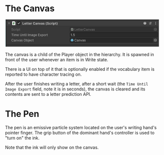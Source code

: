 # The Canvas

![Editable fields in the LetterCanvas script.](img/LetterCanvas.png)

The canvas is a child of the Player object in the hierarchy. It is spawned in front of the user whenever an item is in Write state.

There is a UI on top of it that is optionally enabled if the vocabulary item is reported to have character tracing on.

After the user finishes writing a letter, after a short wait (the `Time Until Image Export` field, note it is in seconds), the canvas is cleared and its contents are sent to a letter prediction API.

# The Pen

The pen is an emissive particle system located on the user's writing hand's pointer finger. The grip button of the dominant hand's controller is used to "turn on" the ink.

Note that the ink will only show on the canvas.